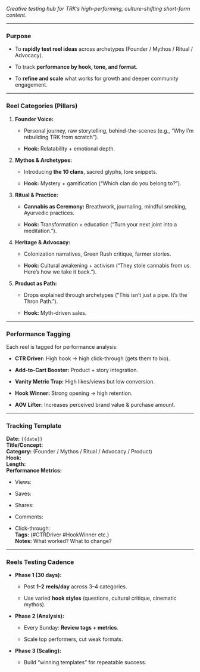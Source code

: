 _Creative testing hub for TRK’s high-performing, culture-shifting short-form content._

---

### **Purpose**

- To **rapidly test reel ideas** across archetypes (Founder / Mythos / Ritual / Advocacy).
    
- To track **performance by hook, tone, and format**.
    
- To **refine and scale** what works for growth and deeper community engagement.
    

---

### **Reel Categories (Pillars)**

1. **Founder Voice:**
    
    - Personal journey, raw storytelling, behind-the-scenes (e.g., “Why I’m rebuilding TRK from scratch”).
        
    - **Hook:** Relatability + emotional depth.
        
2. **Mythos & Archetypes:**
    
    - Introducing **the 10 clans**, sacred glyphs, lore snippets.
        
    - **Hook:** Mystery + gamification (“Which clan do you belong to?”).
        
3. **Ritual & Practice:**
    
    - **Cannabis as Ceremony:** Breathwork, journaling, mindful smoking, Ayurvedic practices.
        
    - **Hook:** Transformation + education (“Turn your next joint into a meditation.”).
        
4. **Heritage & Advocacy:**
    
    - Colonization narratives, Green Rush critique, farmer stories.
        
    - **Hook:** Cultural awakening + activism (“They stole cannabis from us. Here’s how we take it back.”).
        
5. **Product as Path:**
    
    - Drops explained through archetypes (“This isn’t just a pipe. It’s the Thron Path.”).
        
    - **Hook:** Myth-driven sales.
        

---

### **Performance Tagging**

Each reel is tagged for performance analysis:

- **CTR Driver:** High hook → high click-through (gets them to bio).
    
- **Add-to-Cart Booster:** Product + story integration.
    
- **Vanity Metric Trap:** High likes/views but low conversion.
    
- **Hook Winner:** Strong opening → high retention.
    
- **AOV Lifter:** Increases perceived brand value & purchase amount.
    

---

### **Tracking Template**

**Date:** `{{date}}`  
**Title/Concept:**  
**Category:** (Founder / Mythos / Ritual / Advocacy / Product)  
**Hook:**  
**Length:**  
**Performance Metrics:**

- Views:
    
- Saves:
    
- Shares:
    
- Comments:
    
- Click-through:  
    **Tags:** (#CTRDriver #HookWinner etc.)  
    **Notes:** What worked? What to change?
    

---

### **Reels Testing Cadence**

- **Phase 1 (30 days):**
    
    - Post **1–2 reels/day** across 3–4 categories.
        
    - Use varied **hook styles** (questions, cultural critique, cinematic mythos).
        
- **Phase 2 (Analysis):**
    
    - Every Sunday: **Review tags + metrics**.
        
    - Scale top performers, cut weak formats.
        
- **Phase 3 (Scaling):**
    
    - Build “winning templates” for repeatable success.
